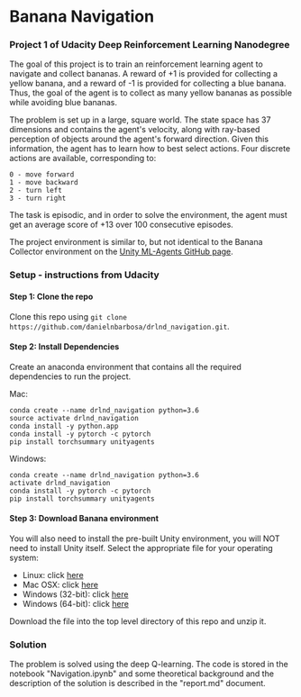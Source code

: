 # Banana Navigation

### Project 1 of Udacity Deep Reinforcement Learning Nanodegree 

The goal of this project is to train an reinforcement learning agent to navigate and collect bananas. A reward of +1 is provided for collecting a yellow banana, and a reward of -1 is provided for collecting a blue banana. Thus, the goal of the agent is to collect as many yellow bananas as possible while avoiding blue bananas.

The problem is set up in a large, square world. The state space has 37 dimensions and contains the agent's velocity, along with ray-based perception of objects around the agent's forward direction. Given this information, the agent has to learn how to best select actions. Four discrete actions are available, corresponding to:

    0 - move forward
    1 - move backward
    2 - turn left
    3 - turn right

The task is episodic, and in order to solve the environment, the agent must get an average score of +13 over 100 consecutive episodes.

The project environment is similar to, but not identical to the Banana Collector environment on the [Unity ML-Agents GitHub page](https://github.com/Unity-Technologies/ml-agents/blob/master/docs/Learning-Environment-Examples.md#banana-collector). 

### Setup - instructions from Udacity


#### Step 1: Clone the repo
Clone this repo using `git clone https://github.com/danielnbarbosa/drlnd_navigation.git`.


#### Step 2: Install Dependencies
Create an anaconda environment that contains all the required dependencies to run the project.

Mac:
```
conda create --name drlnd_navigation python=3.6
source activate drlnd_navigation
conda install -y python.app
conda install -y pytorch -c pytorch
pip install torchsummary unityagents
```

Windows:
```
conda create --name drlnd_navigation python=3.6
activate drlnd_navigation
conda install -y pytorch -c pytorch
pip install torchsummary unityagents
```

#### Step 3: Download Banana environment
You will also need to install the pre-built Unity environment, you will NOT need to install Unity itself.  Select the appropriate file for your operating system:

- Linux: click [here](https://s3-us-west-1.amazonaws.com/udacity-drlnd/P1/Banana/Banana_Linux.zip)
- Mac OSX: click [here](https://s3-us-west-1.amazonaws.com/udacity-drlnd/P1/Banana/Banana.app.zip)
- Windows (32-bit): click [here](https://s3-us-west-1.amazonaws.com/udacity-drlnd/P1/Banana/Banana_Windows_x86.zip)
- Windows (64-bit): click [here](https://s3-us-west-1.amazonaws.com/udacity-drlnd/P1/Banana/Banana_Windows_x86_64.zip)

Download the file into the top level directory of this repo and unzip it.


### Solution

The problem is solved using the deep Q-learning. The code is stored in the notebook "Navigation.ipynb" and some theoretical background and the description of the solution is described in the "report.md" document.
